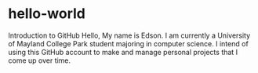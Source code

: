 # hello-world
Introduction to GitHub
Hello, My name is Edson. I am currently a University of Mayland College Park student majoring in computer science. I intend of using this GitHub account to make and manage personal projects that I come up over time.
